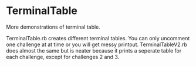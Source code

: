 # TerminalTable
More demonstrations of terminal table.

TerminalTable.rb creates different terminal tables. You can only uncomment one challenge at at time or you will get messy printout.
TerminalTableV2.rb does almost the same but is neater because it prints a seperate table for each challenge, except for challenges 2 and 3.

